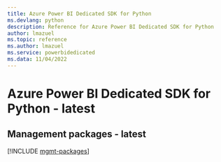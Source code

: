 ```yaml
---
title: Azure Power BI Dedicated SDK for Python
ms.devlang: python
description: Reference for Azure Power BI Dedicated SDK for Python
author: lmazuel
ms.topic: reference
ms.author: lmazuel
ms.service: powerbidedicated
ms.data: 11/04/2022
---
```

# Azure Power BI Dedicated SDK for Python - latest

## Management packages - latest
[!INCLUDE [mgmt-packages](power-bi-dedicated-mgmt-index.md)]